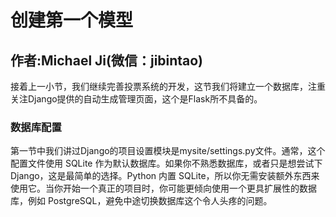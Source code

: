 # 创建第一个模型

## 作者:Michael Ji(微信：jibintao)

接着上一小节，我们继续完善投票系统的开发，这节我们将建立一个数据库，注重关注Django提供的自动生成管理页面，这个是Flask所不具备的。

### 数据库配置

第一节中我们讲过Django的项目设置模块是mysite/settings.py文件。通常，这个配置文件使用 SQLite 作为默认数据库。如果你不熟悉数据库，或者只是想尝试下 Django，这是最简单的选择。Python 内置 SQLite，所以你无需安装额外东西来使用它。当你开始一个真正的项目时，你可能更倾向使用一个更具扩展性的数据库，例如 PostgreSQL，避免中途切换数据库这个令人头疼的问题。